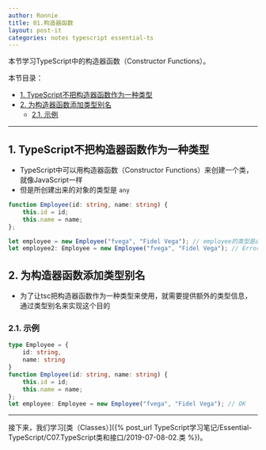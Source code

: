 ```yaml
---
author: Ronnie
title: 01.构造器函数
layout: post-it
categories: notes typescript essential-ts
---
```


<!-- # 构造器函数（Constructor Functions） -->
本节学习TypeScript中的构造器函数（Constructor Functions）。

本节目录：
<!-- TOC -->

- [1. TypeScript不把构造器函数作为一种类型](#1-typescript不把构造器函数作为一种类型)
- [2. 为构造器函数添加类型别名](#2-为构造器函数添加类型别名)
    - [2.1. 示例](#21-示例)

<!-- /TOC -->

---

## 1. TypeScript不把构造器函数作为一种类型
- TypeScript中可以用构造器函数（Constructor Functions）来创建一个类，就像JavaScript一样
- 但是所创建出来的对象的类型是 `any`

```typescript
function Employee(id: string, name: string) {
    this.id = id;
    this.name = name;
};

let employee = new Employee("fvega", "Fidel Vega"); // employee的类型是any，而不是Employee
let employee2: Employee = new Employee("fvega", "Fidel Vega"); // Error: 'Employee' refers to a value, but is being used as a type here.ts(2749)
```

## 2. 为构造器函数添加类型别名
- 为了让tsc把构造器函数作为一种类型来使用，就需要提供额外的类型信息，通过类型别名来实现这个目的

### 2.1. 示例

```typescript
type Employee = {
    id: string,
    name: string
}
function Employee(id: string, name: string) {
    this.id = id;
    this.name = name;
};
let employee: Employee = new Employee("fvega", "Fidel Vega"); // OK
```

---

接下来，我们学习[类（Classes）]({% post_url TypeScript学习笔记/Essential-TypeScript/C07.TypeScript类和接口/2019-07-08-02.类 %})。